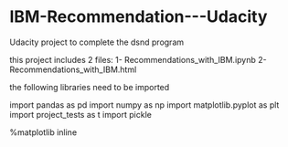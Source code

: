 # IBM-Recommendation---Udacity
Udacity project to complete the dsnd program

this project includes 2 files:
1- Recommendations_with_IBM.ipynb
2-Recommendations_with_IBM.html

the following libraries need to be imported

import pandas as pd
import numpy as np
import matplotlib.pyplot as plt
import project_tests as t
import pickle

%matplotlib inline
